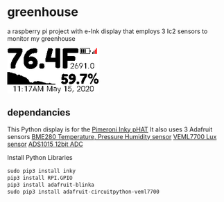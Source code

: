 # greenhouse
a raspberry pi project with e-Ink display that employs 3 Ic2 sensors to monitor my greenhouse

![alt text](https://raw.githubusercontent.com/mcmspark/greenhouse/master/currentDisplay.png)

## dependancies
This Python display is for the [Pimeroni Inky pHAT](https://learn.pimoroni.com/tutorial/sandyj/getting-started-with-inky-phat)
It also uses 3 Adafruit sensors
[BME280 Temperature, Pressure Humidity sensor](https://www.adafruit.com/product/2652)
[VEML7700 Lux sensor](https://www.adafruit.com/product/4162)
[ADS1015 12bit ADC](https://www.adafruit.com/product/1083)

Install Python Libraries
```
sudo pip3 install inky
pip3 install RPI.GPIO
pip3 install adafruit-blinka
sudo pip3 install adafruit-circuitpython-veml7700
```
